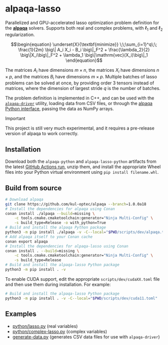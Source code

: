 # alpaqa-lasso

Parallelized and GPU-accelerated lasso optimization problem definition for the
[**alpaqa**](https://github.com/kul-optec/alpaqa) solvers. Supports both real
and complex problems, with $`\ell_1`$ and $`\ell_2`$ regularization.

```math
\begin{equation}
    \underset{X}{\textbf{minimize}}
    \;\;\sum_{i=1}^q\;\; \frac{1}{2m} \big\| A_i X_i - B_i \big\|_F^2 + \frac{\lambda_2}{2} \big\|X_i\big\|_F^2 + \lambda_1 \big\|\mathrm{vec}(X_i)\big\|_1
\end{equation}
```

The matrices $`A_i`$ have dimensions $`m\times n`$, the matrices $`X_i`$ have
dimensions $`n\times p`$, and the matrices $`B_i`$ have dimensions $`m\times p`$.
Multiple batches of lasso problems can be solved at once, by providing order 3
tensors instead of matrices, where the dimension of largest stride $`q`$ is the
number of batches.

The problem definition is implemented in C++, and can be used with the
[`alpaqa-driver`](https://kul-optec.github.io/alpaqa/Doxygen/problems_2sparse-logistic-regression_8cpp-example.html)
utility, loading data from CSV files, or through the [alpaqa Python interface](https://kul-optec.github.io/alpaqa/Sphinx/index.html),
passing the data as NumPy arrays.

> [!IMPORTANT]  
> This project is still very much experimental, and it requires a pre-release
> version of alpaqa to work correctly.

## Installation

Download both the `alpaqa-python` and `alpaqa-lasso-python` artifacts from the
latest [GitHub Actions run](https://github.com/tttapa/alpaqa-lasso/actions),
unzip them, and install the appropriate Wheel files into your Python virtual
environment using `pip install filename.whl`.

## Build from source

```sh
# Download alpaqa
git clone https://github.com/kul-optec/alpaqa --branch=1.0.0a18
# Install the dependencies for alpaqa using Conan
conan install ./alpaqa --build=missing \
    -c tools.cmake.cmaketoolchain:generator="Ninja Multi-Config" \
    -s build_type=Release -o with_python=True
# Build and install the alpaqa Python package
python3 -m pip install ./alpaqa -v -C--local="$PWD/scripts/dev/alpaqa.toml"
# Add alpaqa itself to your Conan cache
conan export alpaqa
# Install the dependencies for alpaqa-lasso using Conan
conan install . --build=missing \
    -c tools.cmake.cmaketoolchain:generator="Ninja Multi-Config" \
    -s build_type=Release
# Build and install the alpaqa-lasso Python package
python3 -m pip install . -v
```

To enable CUDA support, edit the appropriate `scripts/dev/cudaXX.toml` file
and then use them during installation. For example:

```sh
# Build and install the alpaqa-lasso Python package
python3 -m pip install . -v -C--local="$PWD/scripts/dev/cuda11.toml"
```

## Examples

- [python/lasso.py](https://github.com/tttapa/alpaqa-lasso/blob/main/python/lasso.py) (real variables)
- [python/complex-lasso.py](https://github.com/tttapa/alpaqa-lasso/blob/main/python/complex-lasso.py) (complex variables)
- [generate-data.py](https://github.com/tttapa/alpaqa-lasso/blob/main/generate-data.py) (generates CSV data files for use with `alpaqa-driver`)
